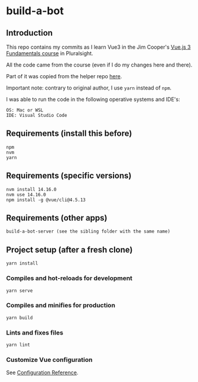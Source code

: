 # build-a-bot

## Introduction

This repo contains my commits as I learn Vue3 in the Jim Cooper's [Vue.js 3 Fundamentals course](https://app.pluralsight.com/library/courses/vuejs-fundamentals/table-of-contents) in Pluralsight.

All the code came from the course (even if I do my changes here and there).

Part of it was copied from the helper repo [here](https://github.com/jmcooper/vuejs-fundamentals).

Important note: contrary to original author, I use `yarn` instead of `npm`.

I was able to run the code in the following operative systems and IDE's:

```
OS: Mac or WSL
IDE: Visual Studio Code
```

## Requirements (install this before)
```
npm
nvm
yarn
```

## Requirements (specific versions)
```
nvm install 14.16.0
nvm use 14.16.0
npm install -g @vue/cli@4.5.13
```

## Requirements (other apps)
```
build-a-bot-server (see the sibling folder with the same name)
```

## Project setup (after a fresh clone)
```
yarn install
```

### Compiles and hot-reloads for development
```
yarn serve
```

### Compiles and minifies for production
```
yarn build
```

### Lints and fixes files
```
yarn lint
```

### Customize Vue configuration
See [Configuration Reference](https://cli.vuejs.org/config/).